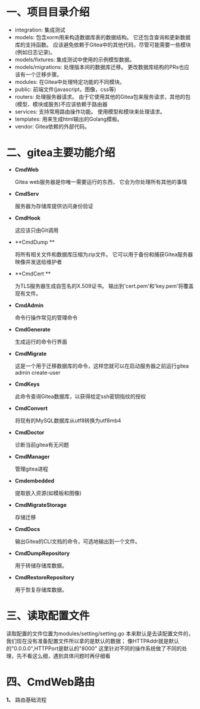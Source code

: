 # 一、项目目录介绍
* integration: 集成测试
* models: 包含xorm用来构造数据库表的数据结构。 它还包含查询和更新数据库的支持函数。 应该避免依赖于Gitea中的其他代码，尽管可能需要一些模块(例如日志记录)。  
* models/fixtures: 集成测试中使用的示例模型数据。
* models/migrations: 处理版本间的数据库迁移。 更改数据库结构的PRs也应该有一个迁移步骤。 
* modules: 在Gitea中处理特定功能的不同模块。
* public: 前端文件(javascript，图像，css等)  
* routers: 处理服务器请求。 由于它使用其他的Gitea包来服务请求，其他的包(模型、模块或服务)不应该依赖于路由器 
* services: 支持常用路由操作功能。 使用模型和模块来处理请求。
* templates: 用来生成html输出的Golang模板。 
* vendor:  Gitea依赖的外部代码。

# 二、gitea主要功能介绍

* **CmdWeb** 

  Gitea web服务器是你唯一需要运行的东西，  它会为你处理所有其他的事情  

* **CmdServ** 

  服务器为存储库提供访问身份验证

* **CmdHook**  

  这应该只由Git调用

* **CmdDump ** 

  将所有相关文件和数据库压缩为zip文件。  它可以用于备份和捕获Gitea服务器映像并发送给维护者  

* **CmdCert ** 

  为TLS服务器生成自签名的X.509证书。  输出到'cert.pem'和'key.pem’将覆盖现有文件。

* **CmdAdmin** 

  命令行操作常见的管理命令

* **CmdGenerate**

  生成运行的命令行界面

* **CmdMigrate**

  这是一个用于迁移数据库的命令，这样您就可以在启动服务器之前运行gitea admin create-user

* **CmdKeys**

  此命令查询Gitea数据库，以获得给定ssh密钥指纹的授权

* **CmdConvert**

  将现有的MySQL数据库从utf8转换为utf8mb4

* **CmdDoctor**

  诊断当前gitea有无问题

* **CmdManager**

  管理gitea进程

* **Cmdembedded**

  提取嵌入资源(如模板和图像)

* **CmdMigrateStorage**

  存储迁移

* **CmdDocs**

  输出Gitea的CLI文档的命令，可选地输出到一个文件。

* **CmdDumpRepository**

  用于转储存储库数据。

* **CmdRestoreRepository**

  用于恢复存储库数据。  

# 三、读取配置文件

  读取配置的文件位置为modules/setting/setting.go
  本来默认是去读配置文件的，我们现在没有准备配置文件所以拿的是默认的数据；
  像HTTPAddr就是默认的"0.0.0.0",HTTPPort是默认的"8000"
  这里针对不同的操作系统做了不同的处理，先不看这么细，遇到具体问题时再仔细看

# 四、CmdWeb路由

**1、** 路由基础流程

